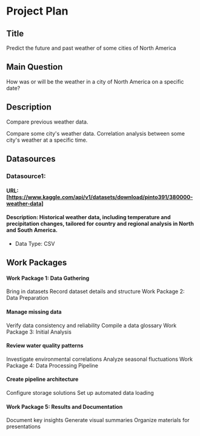 # Project Plan

## Title
 Predict the future and past weather of some cities of North America

## Main Question

How was or will be the weather in a city of North America on a specific date?
## Description
Compare previous weather data.

Compare some city's weather data.
Correlation analysis between some city's weather at a specific time.
## Datasources
### Datasource1:
#### URL: [https://www.kaggle.com/api/v1/datasets/download/pinto391/380000-weather-data]
#### Description: Historical weather data, including temperature and precipitation changes, tailored for country and regional analysis in North and South America.
* Data Type: CSV


## Work Packages
#### Work Package 1: Data Gathering
Bring in datasets
Record dataset details and structure
Work Package 2: Data Preparation

#### Manage missing data
Verify data consistency and reliability
Compile a data glossary
Work Package 3: Initial Analysis

#### Review water quality patterns
Investigate environmental correlations
Analyze seasonal fluctuations
Work Package 4: Data Processing Pipeline

#### Create pipeline architecture
Configure storage solutions
Set up automated data loading

#### Work Package 5: Results and Documentation
Document key insights
Generate visual summaries
Organize materials for presentations
